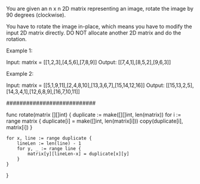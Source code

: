 You are given an n x n 2D matrix representing an image, rotate the image by 90 degrees (clockwise).

You have to rotate the image in-place, which means you have to modify the input 2D matrix directly. DO NOT allocate another 2D matrix and do the rotation.

Example 1:

Input: matrix = [[1,2,3],[4,5,6],[7,8,9]]
Output: [[7,4,1],[8,5,2],[9,6,3]]

Example 2:

Input: matrix = [[5,1,9,11],[2,4,8,10],[13,3,6,7],[15,14,12,16]]
Output: [[15,13,2,5],[14,3,4,1],[12,6,8,9],[16,7,10,11]]

###########################

func rotate(matrix [][]int)  {
    duplicate := make([][]int, len(matrix))
    for i := range matrix {
        duplicate[i] = make([]int, len(matrix[i]))
        copy(duplicate[i], matrix[i])
    }
    
    for x, line := range duplicate {
        lineLen := len(line) - 1
        for y, _ := range line {
            matrix[y][lineLen-x] = duplicate[x][y]
        }
    }
}

